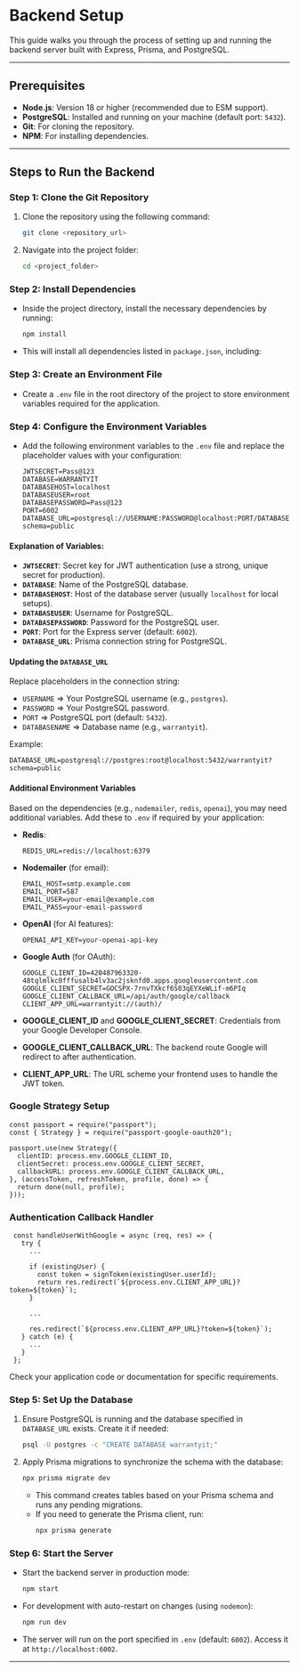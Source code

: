 # Backend Setup

This guide walks you through the process of setting up and running the backend server built with Express, Prisma, and PostgreSQL.

---

## Prerequisites
- **Node.js**: Version 18 or higher (recommended due to ESM support).
- **PostgreSQL**: Installed and running on your machine (default port: `5432`).
- **Git**: For cloning the repository.
- **NPM**: For installing dependencies.

---

## Steps to Run the Backend

### Step 1: Clone the Git Repository
1. Clone the repository using the following command:
   ```bash
   git clone <repository_url>
   ```
2. Navigate into the project folder:
   ```bash
   cd <project_folder>
   ```

### Step 2: Install Dependencies
- Inside the project directory, install the necessary dependencies by running:
  ```bash
  npm install
  ```
- This will install all dependencies listed in `package.json`, including:

### Step 3: Create an Environment File
- Create a `.env` file in the root directory of the project to store environment variables required for the application.

### Step 4: Configure the Environment Variables
- Add the following environment variables to the `.env` file and replace the placeholder values with your configuration:

  ```env
  JWTSECRET=Pass@123
  DATABASE=WARRANTYIT
  DATABASEHOST=localhost
  DATABASEUSER=root
  DATABASEPASSWORD=Pass@123
  PORT=6002
  DATABASE_URL=postgresql://USERNAME:PASSWORD@localhost:PORT/DATABASENAME?schema=public
  ```

#### Explanation of Variables:
- **`JWTSECRET`**: Secret key for JWT authentication (use a strong, unique secret for production).
- **`DATABASE`**: Name of the PostgreSQL database.
- **`DATABASEHOST`**: Host of the database server (usually `localhost` for local setups).
- **`DATABASEUSER`**: Username for PostgreSQL.
- **`DATABASEPASSWORD`**: Password for the PostgreSQL user.
- **`PORT`**: Port for the Express server (default: `6002`).
- **`DATABASE_URL`**: Prisma connection string for PostgreSQL.

#### Updating the `DATABASE_URL`
Replace placeholders in the connection string:
- `USERNAME` => Your PostgreSQL username (e.g., `postgres`).
- `PASSWORD` => Your PostgreSQL password.
- `PORT` => PostgreSQL port (default: `5432`).
- `DATABASENAME` => Database name (e.g., `warrantyit`).

Example:
```env
DATABASE_URL=postgresql://postgres:root@localhost:5432/warrantyit?schema=public
```

#### Additional Environment Variables
Based on the dependencies (e.g., `nodemailer`, `redis`, `openai`), you may need additional variables. Add these to `.env` if required by your application:
- **Redis**:
  ```env
  REDIS_URL=redis://localhost:6379
  ```
- **Nodemailer** (for email):
  ```env
  EMAIL_HOST=smtp.example.com
  EMAIL_PORT=587
  EMAIL_USER=your-email@example.com
  EMAIL_PASS=your-email-password
  ```
- **OpenAI** (for AI features):
  ```env
  OPENAI_API_KEY=your-openai-api-key
  ```
- **Google Auth** (for OAuth):
  ```env
  GOOGLE_CLIENT_ID=420487963320-48tqlmlkc0fffusalb4lv3ac2jsknfd0.apps.googleusercontent.com
  GOOGLE_CLIENT_SECRET=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
  GOOGLE_CLIENT_CALLBACK_URL=/api/auth/google/callback
  CLIENT_APP_URL=warrantyit://(auth)/
  ```

- **GOOGLE_CLIENT_ID** and **GOOGLE_CLIENT_SECRET**: Credentials from your Google Developer Console.
- **GOOGLE_CLIENT_CALLBACK_URL**: The backend route Google will redirect to after authentication.
- **CLIENT_APP_URL**: The URL scheme your frontend uses to handle the JWT token.

### Google Strategy Setup
  ```env
  const passport = require("passport");
  const { Strategy } = require("passport-google-oauth20");
  
  passport.use(new Strategy({
    clientID: process.env.GOOGLE_CLIENT_ID,
    clientSecret: process.env.GOOGLE_CLIENT_SECRET,
    callbackURL: process.env.GOOGLE_CLIENT_CALLBACK_URL,
  }, (accessToken, refreshToken, profile, done) => {
    return done(null, profile);
  }));
  ```

### Authentication Callback Handler
  ```env
   const handleUserWithGoogle = async (req, res) => {
     try {
       ...
       
       if (existingUser) {
         const token = signToken(existingUser.userId);
         return res.redirect(`${process.env.CLIENT_APP_URL}?token=${token}`);
       }
       
       ...
       
       res.redirect(`${process.env.CLIENT_APP_URL}?token=${token}`);
     } catch (e) {
       ...
     }
   };
  ```

Check your application code or documentation for specific requirements.

### Step 5: Set Up the Database
1. Ensure PostgreSQL is running and the database specified in `DATABASE_URL` exists. Create it if needed:
   ```bash
   psql -U postgres -c "CREATE DATABASE warrantyit;"
   ```
2. Apply Prisma migrations to synchronize the schema with the database:
   ```bash
   npx prisma migrate dev
   ```
    - This command creates tables based on your Prisma schema and runs any pending migrations.
    - If you need to generate the Prisma client, run:
      ```bash
      npx prisma generate
      ```

### Step 6: Start the Server
- Start the backend server in production mode:
  ```bash
  npm start
  ```
- For development with auto-restart on changes (using `nodemon`):
  ```bash
  npm run dev
  ```
- The server will run on the port specified in `.env` (default: `6002`). Access it at `http://localhost:6002`.

---